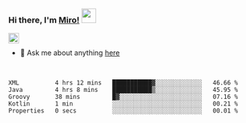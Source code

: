 ### Hi there, I'm [Miro!](http://miroprofile.000webhostapp.com/)  <img src="https://github.com/TheDudeThatCode/TheDudeThatCode/blob/master/Assets/Hi.gif" width="29px">

<a href="https://discord.gg/bhPzjwR">
  <img align="left" alt="Clown Discord" width="21px" src="https://cdn4.iconfinder.com/data/icons/logos-and-brands/512/91_Discord_logo_logos-512.png" />
</a>

<br />

- 💬 Ask me about anything [here](https://github.com/castariva18/castariva18/issues)

<br />

<!--START_SECTION:waka-->
```text
XML          4 hrs 12 mins   ███████████▓░░░░░░░░░░░░░   46.66 % 
Java         4 hrs 8 mins    ███████████▒░░░░░░░░░░░░░   45.95 % 
Groovy       38 mins         █▓░░░░░░░░░░░░░░░░░░░░░░░   07.16 % 
Kotlin       1 min           ░░░░░░░░░░░░░░░░░░░░░░░░░   00.21 % 
Properties   0 secs          ░░░░░░░░░░░░░░░░░░░░░░░░░   00.01 % 
```
<!--END_SECTION:waka-->
